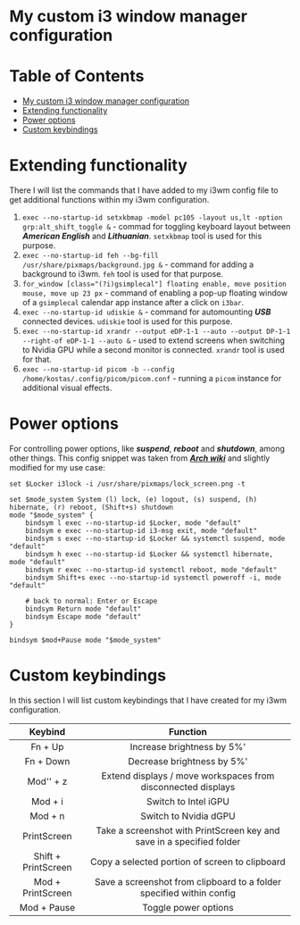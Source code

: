 # My custom i3 window manager configuration

Table of Contents
=================
* [My custom i3 window manager configuration](#My-custom-i3-window-manager-configuration)
* [Extending functionality](#Extending-functionality)
* [Power options](#Power-options)
* [Custom keybindings](#Custom-keybindings)

# Extending functionality

There I will list the commands that I have added to my i3wm config file to get additional functions within my i3wm configuration.

1. `exec --no-startup-id setxkbmap -model pc105 -layout us,lt -option grp:alt_shift_toggle &` - commad for toggling keyboard layout between ***American English*** and ***Lithuanian***. `setxkbmap` tool is used for this purpose.
2. `exec --no-startup-id feh --bg-fill /usr/share/pixmaps/background.jpg &` - command for adding a background to i3wm. `feh` tool is used for that purpose.
3. `for_window [class="(?i)gsimplecal"] floating enable, move position mouse, move up 23 px` - command of enabling a pop-up floating window of a `gsimplecal` calendar app instance after a click on `i3bar`.
4. `exec --no-startup-id udiskie &` - command for automounting ***USB*** connected devices. `udiskie` tool is used for this purpose.
5. `exec --no-startup-id xrandr --output eDP-1-1 --auto --output DP-1-1 --right-of eDP-1-1 --auto &` - used to extend screens when switching to Nvidia GPU while a second monitor is connected. `xrandr` tool is used for that.
6. `exec --no-startup-id picom -b --config /home/kostas/.config/picom/picom.conf` - running a `picom` instance for additional visual effects.

# Power options

For controlling power options, like ***suspend***, ***reboot*** and ***shutdown***, among other things. This config snippet was taken from ***[Arch wiki](https://wiki.archlinux.org/title/i3#Shutdown,_reboot,_lock_screen)*** and slightly modified for my use case:

```
set $Locker i3lock -i /usr/share/pixmaps/lock_screen.png -t

set $mode_system System (l) lock, (e) logout, (s) suspend, (h) hibernate, (r) reboot, (Shift+s) shutdown
mode "$mode_system" {
    bindsym l exec --no-startup-id $Locker, mode "default"
    bindsym e exec --no-startup-id i3-msg exit, mode "default"
    bindsym s exec --no-startup-id $Locker && systemctl suspend, mode "default"
    bindsym h exec --no-startup-id $Locker && systemctl hibernate, mode "default"
    bindsym r exec --no-startup-id systemctl reboot, mode "default"
    bindsym Shift+s exec --no-startup-id systemctl poweroff -i, mode "default"

    # back to normal: Enter or Escape
    bindsym Return mode "default"
    bindsym Escape mode "default"
}

bindsym $mod+Pause mode "$mode_system"
```

# Custom keybindings

In this section I will list custom keybindings that I have created for my i3wm configuration.

|	 Keybind			|							Function									|
|:---------------------:|:---------------------------------------------------------------------:|
| Fn + Up				| Increase brightness by 5%'											|
| Fn + Down				| Decrease brightness by 5%'											|
| Mod'' + z				| Extend displays / move workspaces from disconnected displays			|
| Mod + i				| Switch to Intel iGPU													|
| Mod + n				| Switch to Nvidia dGPU													|
| PrintScreen			| Take a screenshot with PrintScreen key and save in a specified folder	|
| Shift + PrintScreen	| Copy a selected portion of screen to clipboard						|
| Mod + PrintScreen		| Save a screenshot from clipboard to a folder specified within config	|
| Mod + Pause			| Toggle power options													|
